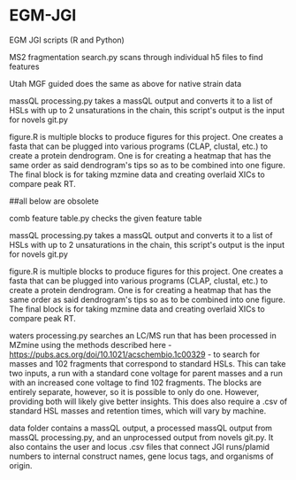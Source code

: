 # EGM-JGI
EGM JGI scripts (R and Python)

MS2 fragmentation search.py scans through individual h5 files to find features

Utah MGF guided does the same as above for native strain data

massQL processing.py takes a massQL output and converts it to a list of HSLs with up to 2 unsaturations in the chain, this script's output is the input for novels git.py

figure.R is multiple blocks to produce figures for this project. One creates a fasta that can be plugged into various programs (CLAP, clustal, etc.) to create a protein dendrogram. One is for creating a heatmap that has the same order as said dendrogram's tips so as to be combined into one figure. The final block is for taking mzmine data and creating overlaid XICs to compare peak RT.

##all below are obsolete

comb feature table.py checks the given feature table

massQL processing.py takes a massQL output and converts it to a list of HSLs with up to 2 unsaturations in the chain, this script's output is the input for novels git.py

figure.R is multiple blocks to produce figures for this project. One creates a fasta that can be plugged into various programs (CLAP, clustal, etc.) to create a protein dendrogram. One is for creating a heatmap that has the same order as said dendrogram's tips so as to be combined into one figure. The final block is for taking mzmine data and creating overlaid XICs to compare peak RT.

waters processing.py searches an LC/MS run that has been processed in MZmine using the methods described here - https://pubs.acs.org/doi/10.1021/acschembio.1c00329 - to search for masses and 102 fragments that correspond to standard HSLs. This can take two inputs, a run with a standard cone voltage for parent masses and a run with an increased cone voltage to find 102 fragments. The blocks are entirely separate, however, so it is possible to only do one. However, providing both will likely give better insights. This does also require a .csv of standard HSL masses and retention times, which will vary by machine.

data folder contains a massQL output, a processed massQL output from massQL processing.py, and an unprocessed output from novels git.py. It also contains the user and locus .csv files that connect JGI runs/plamid numbers to internal construct names, gene locus tags, and organisms of origin.
